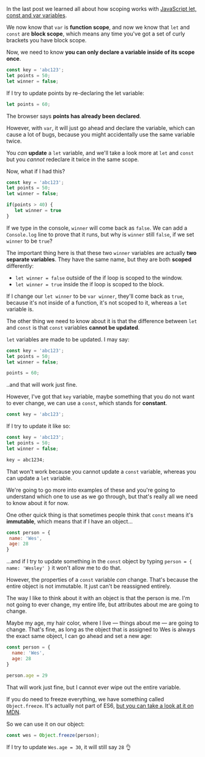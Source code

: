 In the last post we learned all about how scoping works with [JavaScript let, const and var variables](http://wesbos.com/javascript-scoping/).

We now know that `var` is **function scope**, and now we know that `let` and `const` are **block scope**, which means any time you've got a set of curly brackets you have block scope.

Now, we need to know **you can only declare a variable inside of its scope once**.

```js
const key = 'abc123';
let points = 50;
let winner = false;
```

If I try to update points by re-declaring the let variable:

```js
let points = 60;
```

The browser says **points has already been declared**.

However, with `var`, it will just go ahead and declare the variable, which can cause a lot of bugs, because you might accidentally use the same variable twice.

You _can_ **update** a `let` variable, and we'll take a look more at `let` and `const` but you _cannot_ redeclare it twice in the same scope.

Now, what if I had this?

```js
const key = 'abc123';
let points = 50;
let winner = false;

if(points > 40) {
   let winner = true
}
```

If we type in the console, `winner` will come back as `false`. We can add a `Console.log` line to prove that it runs, but why is `winner` still `false`, if we set `winner` to be `true`?


The important thing here is that these two `winner` variables are actually **two separate variables**. They have the same name, but they are both **scoped** differently:

* `let winner = false` outside of the if loop is scoped to the window.
* `let winner = true` inside the if loop is scoped to the block.

If I change our `let winner` to be `var winner`, they'll come back as `true`, because it's not inside of a function, it's not scoped to it, whereas a `let` variable is.



The other thing we need to know about it is that the difference between `let` and `const` is that `const` variables **cannot be updated**.

`let` variables are made to be updated. I may say:
  
```js
const key = 'abc123';
let points = 50;
let winner = false;

points = 60;
```

..and that will work just fine.

However, I've got that `key` variable, maybe something that you do not want to ever change, we can use a `const`, which stands for **constant**.

```js
const key = 'abc123';
```

If I try to update it like so:

```js
const key = 'abc123';
let points = 50;
let winner = false;

key = abc1234;
```

That won't work because you cannot update a `const` variable, whereas you can update a `let` variable.

We're going to go more into examples of these and you're going to understand which one to use as we go through, but that's really all we need to know about it for now.

One other quick thing is that sometimes people think that `const` means it's **immutable**, which means that if I have an object...

```js
const person = {
 name: 'Wes',
 age: 28
}
```

...and if I try to update something in the `const` object by typing `person = { name: 'Wesley' }` it won't allow me to do that.

However, the properties of a `const` variable *can* change. That's because the entire object is not immutable. It just can't be reassigned entirely.

The way I like to think about it with an object is that the person is me. I'm not going to ever change, my entire life, but attributes about me are going to change.

Maybe my age, my hair color, where I live — things about me — are going to change. That's fine, as long as the object that is assigned to Wes is always the exact same object, I can go ahead and set a new age:

```js
const person = {
  name: 'Wes',
  age: 28
}

person.age = 29
```

That will work just fine, but I cannot ever wipe out the entire variable.

If you do need to freeze everything, we have something called `Object.freeze`. It's actually not part of ES6, [but you can take a look at it on MDN](https://developer.mozilla.org/en/docs/Web/JavaScript/Reference/Global_Objects/Object/freeze).

So we can use it on our object:

```js
const wes = Object.freeze(person);
```

If I try to update `Wes.age = 30`, it will still say `28` 👌
